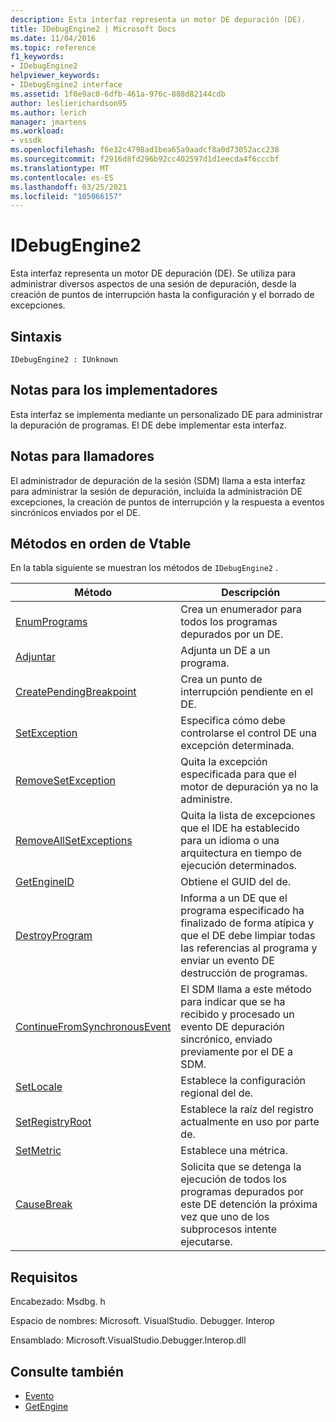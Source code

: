 ```yaml
---
description: Esta interfaz representa un motor DE depuración (DE).
title: IDebugEngine2 | Microsoft Docs
ms.date: 11/04/2016
ms.topic: reference
f1_keywords:
- IDebugEngine2
helpviewer_keywords:
- IDebugEngine2 interface
ms.assetid: 1f0e9ac0-6dfb-461a-976c-888d82144cdb
author: leslierichardson95
ms.author: lerich
manager: jmartens
ms.workload:
- vssdk
ms.openlocfilehash: f6e32c4798ad1bea65a9aadcf8a0d73052acc238
ms.sourcegitcommit: f2916d8fd296b92cc402597d1d1eecda4f6cccbf
ms.translationtype: MT
ms.contentlocale: es-ES
ms.lasthandoff: 03/25/2021
ms.locfileid: "105066157"
---
```

# <a name="idebugengine2"></a>IDebugEngine2
Esta interfaz representa un motor DE depuración (DE). Se utiliza para administrar diversos aspectos de una sesión de depuración, desde la creación de puntos de interrupción hasta la configuración y el borrado de excepciones.

## <a name="syntax"></a>Sintaxis

```
IDebugEngine2 : IUnknown
```

## <a name="notes-for-implementers"></a>Notas para los implementadores
 Esta interfaz se implementa mediante un personalizado DE para administrar la depuración de programas. El DE debe implementar esta interfaz.

## <a name="notes-for-callers"></a>Notas para llamadores
 El administrador de depuración de la sesión (SDM) llama a esta interfaz para administrar la sesión de depuración, incluida la administración DE excepciones, la creación de puntos de interrupción y la respuesta a eventos sincrónicos enviados por el DE.

## <a name="methods-in-vtable-order"></a>Métodos en orden de Vtable
 En la tabla siguiente se muestran los métodos de `IDebugEngine2` .

|Método|Descripción|
|------------|-----------------|
|[EnumPrograms](../../../extensibility/debugger/reference/idebugengine2-enumprograms.md)|Crea un enumerador para todos los programas depurados por un DE.|
|[Adjuntar](../../../extensibility/debugger/reference/idebugengine2-attach.md)|Adjunta un DE a un programa.|
|[CreatePendingBreakpoint](../../../extensibility/debugger/reference/idebugengine2-creatependingbreakpoint.md)|Crea un punto de interrupción pendiente en el DE.|
|[SetException](../../../extensibility/debugger/reference/idebugengine2-setexception.md)|Especifica cómo debe controlarse el control DE una excepción determinada.|
|[RemoveSetException](../../../extensibility/debugger/reference/idebugengine2-removesetexception.md)|Quita la excepción especificada para que el motor de depuración ya no la administre.|
|[RemoveAllSetExceptions](../../../extensibility/debugger/reference/idebugengine2-removeallsetexceptions.md)|Quita la lista de excepciones que el IDE ha establecido para un idioma o una arquitectura en tiempo de ejecución determinados.|
|[GetEngineID](../../../extensibility/debugger/reference/idebugengine2-getengineid.md)|Obtiene el GUID del de.|
|[DestroyProgram](../../../extensibility/debugger/reference/idebugengine2-destroyprogram.md)|Informa a un DE que el programa especificado ha finalizado de forma atípica y que el DE debe limpiar todas las referencias al programa y enviar un evento DE destrucción de programas.|
|[ContinueFromSynchronousEvent](../../../extensibility/debugger/reference/idebugengine2-continuefromsynchronousevent.md)|El SDM llama a este método para indicar que se ha recibido y procesado un evento DE depuración sincrónico, enviado previamente por el DE a SDM.|
|[SetLocale](../../../extensibility/debugger/reference/idebugengine2-setlocale.md)|Establece la configuración regional del de.|
|[SetRegistryRoot](../../../extensibility/debugger/reference/idebugengine2-setregistryroot.md)|Establece la raíz del registro actualmente en uso por parte de.|
|[SetMetric](../../../extensibility/debugger/reference/idebugengine2-setmetric.md)|Establece una métrica.|
|[CauseBreak](../../../extensibility/debugger/reference/idebugengine2-causebreak.md)|Solicita que se detenga la ejecución de todos los programas depurados por este DE detención la próxima vez que uno de los subprocesos intente ejecutarse.|

## <a name="requirements"></a>Requisitos
 Encabezado: Msdbg. h

 Espacio de nombres: Microsoft. VisualStudio. Debugger. Interop

 Ensamblado: Microsoft.VisualStudio.Debugger.Interop.dll

## <a name="see-also"></a>Consulte también
- [Evento](../../../extensibility/debugger/reference/idebugeventcallback2-event.md)
- [GetEngine](../../../extensibility/debugger/reference/idebugenginecreateevent2-getengine.md)
